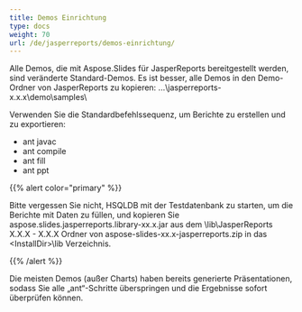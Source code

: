 ```yaml
---
title: Demos Einrichtung
type: docs
weight: 70
url: /de/jasperreports/demos-einrichtung/
---
```


Alle Demos, die mit Aspose.Slides für JasperReports bereitgestellt werden, sind veränderte Standard-Demos. Es ist besser, alle Demos in den Demo-Ordner von JasperReports zu kopieren:
...\jasperreports-x.x.x\demo\samples\

Verwenden Sie die Standardbefehlssequenz, um Berichte zu erstellen und zu exportieren:

- ant javac
- ant compile
- ant fill
- ant ppt

{{% alert color="primary" %}} 

Bitte vergessen Sie nicht, HSQLDB mit der Testdatenbank zu starten, um die Berichte mit Daten zu füllen, und kopieren Sie aspose.slides.jasperreports.library-xx.x.jar aus dem \lib\JasperReports X.X.X - X.X.X Ordner von aspose-slides-xx.x-jasperreports.zip in das &#60;InstallDir&#62;\lib Verzeichnis.

{{% /alert %}} 

Die meisten Demos (außer Charts) haben bereits generierte Präsentationen, sodass Sie alle „ant“-Schritte überspringen und die Ergebnisse sofort überprüfen können.